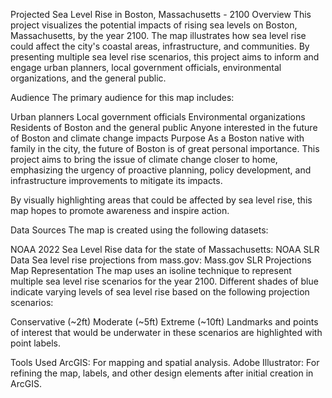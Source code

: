 Projected Sea Level Rise in Boston, Massachusetts - 2100
Overview
This project visualizes the potential impacts of rising sea levels on Boston, Massachusetts, by the year 2100. The map illustrates how sea level rise could affect the city's coastal areas, infrastructure, and communities. By presenting multiple sea level rise scenarios, this project aims to inform and engage urban planners, local government officials, environmental organizations, and the general public.

Audience
The primary audience for this map includes:

Urban planners
Local government officials
Environmental organizations
Residents of Boston and the general public
Anyone interested in the future of Boston and climate change impacts
Purpose
As a Boston native with family in the city, the future of Boston is of great personal importance. This project aims to bring the issue of climate change closer to home, emphasizing the urgency of proactive planning, policy development, and infrastructure improvements to mitigate its impacts.

By visually highlighting areas that could be affected by sea level rise, this map hopes to promote awareness and inspire action.

Data Sources
The map is created using the following datasets:

NOAA 2022 Sea Level Rise data for the state of Massachusetts: NOAA SLR Data
Sea level rise projections from mass.gov: Mass.gov SLR Projections
Map Representation
The map uses an isoline technique to represent multiple sea level rise scenarios for the year 2100. Different shades of blue indicate varying levels of sea level rise based on the following projection scenarios:

Conservative (~2ft)
Moderate (~5ft)
Extreme (~10ft)
Landmarks and points of interest that would be underwater in these scenarios are highlighted with point labels.

Tools Used
ArcGIS: For mapping and spatial analysis.
Adobe Illustrator: For refining the map, labels, and other design elements after initial creation in ArcGIS.
